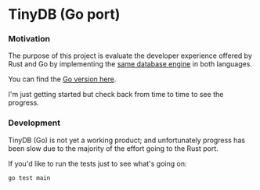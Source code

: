 TinyDB (Go port)
======================

### Motivation

The purpose of this project is evaluate the developer experience offered by
Rust and Go by implementing the [same database engine](https://github.com/ldaniels528/lollypop) in both languages.

You can find the [Go version here](https://github.com/ldaniels528/tinyDB).

I'm just getting started but check back from time to time to see the progress.

### Development

TinyDB (Go) is not yet a working product; and unfortunately progress has been slow due to the
majority of the effort going to the Rust port.

If you'd like to run the tests just to see what's going on:

```bash
go test main
```